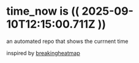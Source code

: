 # time_now is (( 2025-09-10T12:15:00.711Z ))

an automated repo that shows the currnent time

inspired by [breakingheatmap](https://github.com/breakingheatmap/breakingheatmap)
